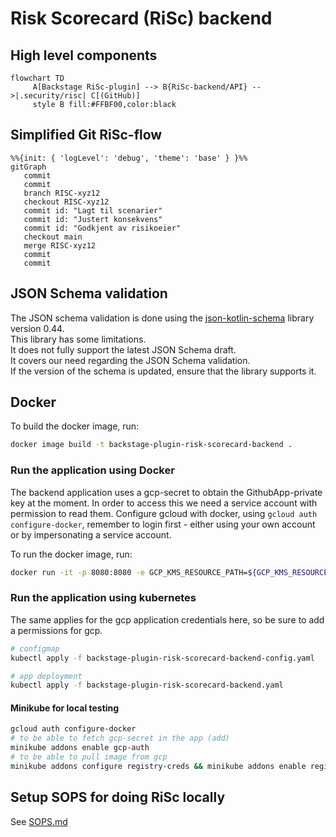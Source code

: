 # Risk Scorecard (RiSc) backend

## High level components

```mermaid
flowchart TD
     A[Backstage RiSc-plugin] --> B{RiSc-backend/API} -->|.security/risc| C[(GitHub)]
     style B fill:#FFBF00,color:black
```

## Simplified Git RiSc-flow

```mermaid
%%{init: { 'logLevel': 'debug', 'theme': 'base' } }%%
gitGraph
   commit
   commit
   branch RISC-xyz12
   checkout RISC-xyz12
   commit id: "Lagt til scenarier"
   commit id: "Justert konsekvens"
   commit id: "Godkjent av risikoeier"
   checkout main
   merge RISC-xyz12
   commit
   commit
```

## JSON Schema validation

The JSON schema validation is done using the [json-kotlin-schema](https://github.com/pwall567/json-kotlin-schema)
library version 0.44.  
This library has some limitations.  
It does not fully support the latest JSON Schema draft.  
It covers our need regarding the JSON Schema validation.  
If the version of the schema is updated, ensure that the library supports it.

## Docker

To build the docker image, run:

```sh
docker image build -t backstage-plugin-risk-scorecard-backend .
```

### Run the application using Docker

The backend application uses a gcp-secret to obtain the GithubApp-private key at the moment. In order to access this we
need a service account with permission to read them.
Configure gcloud with docker, using ```gcloud auth configure-docker```, remember to login first - either using your own
account or by impersonating a service account.

To run the docker image, run:

```sh
docker run -it -p 8080:8080 -e GCP_KMS_RESOURCE_PATH=${GCP_KMS_RESOURCE_PATH} -e SOPS_AGE_PUBLIC_KEY=${SOPS_AGE_PUBLIC_KEY} -e GITHUB_INSTALLATION_ID=${GITHUB_INSTALLATION_ID} -e GITHUB_INSTALLATION_ID=${GITHUB_INSTALLATION_ID} -e GITHUB_PRIVATE_KEY_SECRET_NAME=${GITHUB_PRIVATE_KEY_SECRET_NAME} kv-ros-backend
```

### Run the application using kubernetes

The same applies for the gcp application credentials here, so be sure to add a permissions for gcp.

````sh
# configmap 
kubectl apply -f backstage-plugin-risk-scorecard-backend-config.yaml

# app deployment
kubectl apply -f backstage-plugin-risk-scorecard-backend.yaml
````

#### Minikube for local testing

````sh
gcloud auth configure-docker
# to be able to fetch gcp-secret in the app (add)
minikube addons enable gcp-auth
# to be able to pull image from gcp
minikube addons configure registry-creds && minikube addons enable registry-creds
````

## Setup SOPS for doing RiSc locally

See [SOPS.md](SOPS.md)
